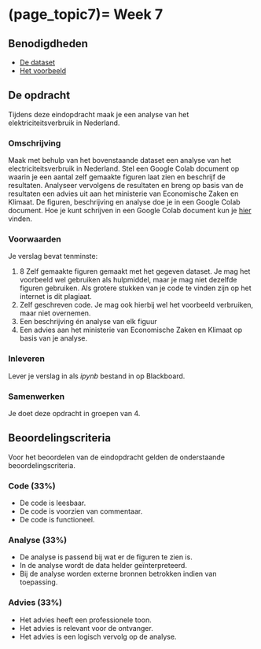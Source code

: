 (page_topic7)=
Week 7
=======================

## Benodigdheden
- [De dataset](https://github.com/Remi-ui/python_tb/releases/download/Electricity_dataset/Electricity.zip)
- [Het voorbeeld](https://colab.research.google.com/github/Remi-ui/python_tb/blob/main/energy_netherlands.ipynb)

## De opdracht
Tijdens deze eindopdracht maak je een analyse van het elektriciteitsverbruik in Nederland.

### Omschrijving
Maak met behulp van het bovenstaande dataset een analyse van het electriciteitsverbruik in Nederland. Stel een Google Colab document op waarin je een aantal zelf gemaakte figuren laat zien en beschrijf de resultaten. Analyseer vervolgens de resultaten en breng op basis van de resultaten een advies uit aan het ministerie van Economische Zaken en Klimaat. De figuren, beschrijving en analyse doe je in een Google Colab document. Hoe je kunt schrijven in een Google Colab document kun je [hier](https://colab.research.google.com/notebooks/markdown_guide.ipynb) vinden.

### Voorwaarden
Je verslag bevat tenminste:
1. 8 Zelf gemaakte figuren gemaakt met het gegeven dataset. Je mag het voorbeeld wel gebruiken als hulpmiddel, maar je mag niet dezelfde figuren gebruiken. Als grotere stukken van je code te vinden zijn op het internet is dit plagiaat.
2. Zelf geschreven code. Je mag ook hierbij wel het voorbeeld verbruiken, maar niet overnemen.
3. Een beschrijving én analyse van elk figuur
4. Een advies aan het ministerie van Economische Zaken en Klimaat op basis van je analyse.

### Inleveren
Lever je verslag in als *ipynb* bestand in op Blackboard.

### Samenwerken

Je doet deze opdracht in groepen van 4.

## Beoordelingscriteria
Voor het beoordelen van de eindopdracht gelden de onderstaande beoordelingscriteria.

### Code (33%)
- De code is leesbaar.
- De code is voorzien van commentaar.
- De code is functioneel.

### Analyse (33%)
- De analyse is passend bij wat er de figuren te zien is.
- In de analyse wordt de data helder geïnterpreteerd.
- Bij de analyse worden externe bronnen betrokken indien van toepassing.

### Advies (33%)
- Het advies heeft een professionele toon.
- Het advies is relevant voor de ontvanger.
- Het advies is een logisch vervolg op de analyse.
